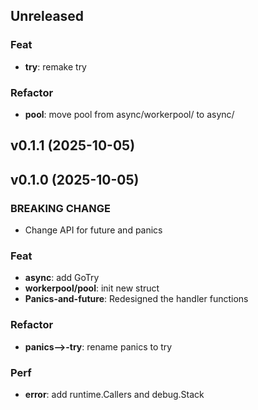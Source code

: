 ## Unreleased

### Feat

- **try**: remake try

### Refactor

- **pool**: move pool from async/workerpool/ to async/

## v0.1.1 (2025-10-05)

## v0.1.0 (2025-10-05)

### BREAKING CHANGE

- Change API for future and panics

### Feat

- **async**: add GoTry
- **workerpool/pool**: init new struct
- **Panics-and-future**: Redesigned the handler functions

### Refactor

- **panics-->-try**: rename panics to try

### Perf

- **error**: add runtime.Callers and debug.Stack
